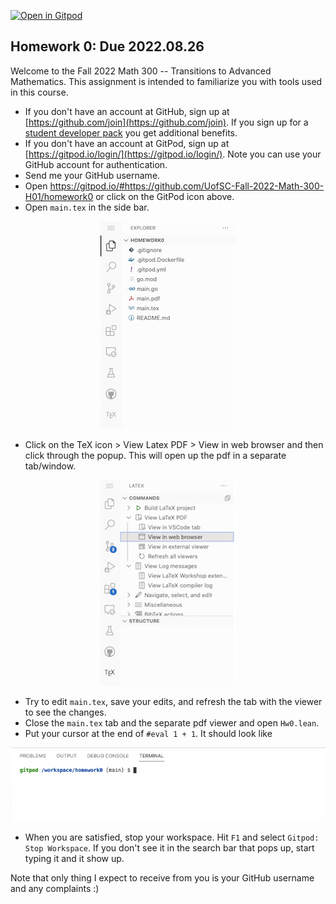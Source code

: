 [![Open in Gitpod](https://gitpod.io/button/open-in-gitpod.svg)](https://gitpod.io/#https://github.com/UofSC-Fall-2022-Math-300-H01/homework0)

## Homework 0: Due 2022.08.26 

Welcome to the Fall 2022 Math 300 -- Transitions to Advanced Mathematics. This assignment is intended to 
familiarize you with tools used in this course.

- If you don't have an account at GitHub, sign up at [https://github.com/join](https://github.com/join).
If you sign up for a [student developer pack](https://education.github.com/benefits?type=student)
you get additional benefits.
- If you don't have an account at GitPod, sign up at [https://gitpod.io/login/](https://gitpod.io/login/).
Note you can use your GitHub account for authentication. 
- Send me your GitHub username. 
- Open https://gitpod.io/#https://github.com/UofSC-Fall-2022-Math-300-H01/homework0
or click on the GitPod icon above. 
- Open `main.tex` in the side bar. 

<p align="center">
  <img src="images/side_bar.png">
</p>

- Click on the TeX icon > View Latex PDF > View in web browser and then click through the popup. This 
will open up the pdf in a separate tab/window. 

<p align="center">
  <img src="images/pdf_viewer.png">
</p>

- Try to edit `main.tex`, save your edits, and refresh the tab with the viewer to see the changes.
- Close the `main.tex` tab and the separate pdf viewer and open `Hw0.lean`. 
- Put your cursor at the end of  `#eval 1 + 1`. It should look like 

<p align="center">
  <img src="images/terminal.png">
</p>

- When you are satisfied, stop your workspace. Hit `F1` and select `Gitpod: Stop Workspace`. If 
you don't see it in the search bar that pops up, start typing it and it show up. 

Note that only thing I expect to receive from you is your GitHub username and any complaints :)
